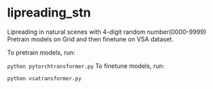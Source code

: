 # lipreading_stn
Lipreading in natural scenes with 4-digit random number(0000-9999)
Pretrain models on Grid and then finetune on VSA dataset.

To pretrain models, run:

```python pytorchtransformer.py```
To finetune models, run:

```python vsatransformer.py```
